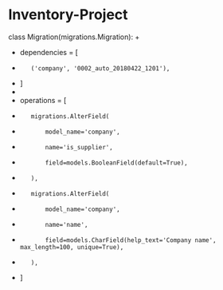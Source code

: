 # Inventory-Project
class Migration(migrations.Migration):
+
+    dependencies = [
+        ('company', '0002_auto_20180422_1201'),
+    ]
+
+    operations = [
+        migrations.AlterField(
+            model_name='company',
+            name='is_supplier',
+            field=models.BooleanField(default=True),
+        ),
+        migrations.AlterField(
+            model_name='company',
+            name='name',
+            field=models.CharField(help_text='Company name', max_length=100, unique=True),
+        ),
+    ]
